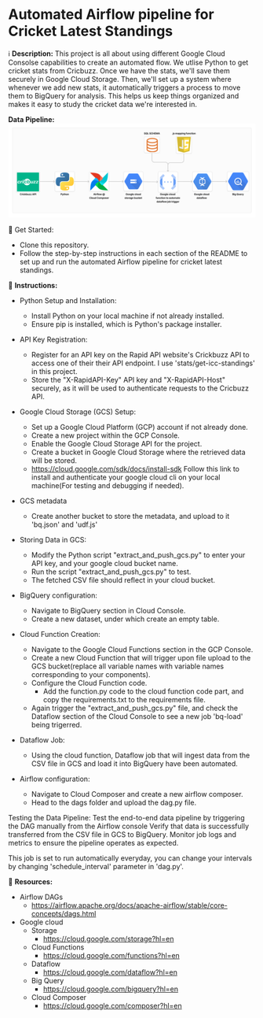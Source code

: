 # Automated Airflow pipeline for Cricket Latest Standings

ℹ️ **Description:**
This project is all about using different Google Cloud Consolse capabilities to create an automated flow. We utlise Python to get cricket stats from Cricbuzz. Once we have the stats, we'll save them securely in Google Cloud Storage. Then, we'll set up a system where whenever we add new stats, it automatically triggers a process to move them to BigQuery for analysis. This helps us keep things organized and makes it easy to study the cricket data we're interested in.

**Data Pipeline:**
![Alt Text](https://raw.githubusercontent.com/rkapoor1999/Automated-Airflow-pipeline-for-Cricket-Latest-Standings/main/architecture.png)

🚀 Get Started:
- Clone this repository.
- Follow the step-by-step instructions in each section of the README to set up and run the automated Airflow pipeline for cricket latest standings.

📝 **Instructions:**
- Python Setup and Installation:
  - Install Python on your local machine if not already installed.
  - Ensure pip is installed, which is Python's package installer.

- API Key Registration:
  - Register for an API key on the Rapid API website's Crickbuzz API to access one of their their API endpoint. I use 'stats/get-icc-standings' in this project.
  - Store the "X-RapidAPI-Key" API key and "X-RapidAPI-Host" securely, as it will be used to authenticate requests to the Cricbuzz API.

- Google Cloud Storage (GCS) Setup:
  - Set up a Google Cloud Platform (GCP) account if not already done.
  - Create a new project within the GCP Console.
  - Enable the Google Cloud Storage API for the project.
  - Create a bucket in Google Cloud Storage where the retrieved data will be stored.
  - https://cloud.google.com/sdk/docs/install-sdk Follow this link to install and authenticate your google cloud cli on your local machine(For testing and debugging if needed).

- GCS metadata
  - Create another bucket to store the metadata, and upload to it 'bq.json' and 'udf.js'

- Storing Data in GCS:
  - Modify the Python script "extract_and_push_gcs.py" to enter your API key, and your google cloud bucket name.
  - Run the script "extract_and_push_gcs.py" to test.
  - The fetched CSV file should reflect in your cloud bucket.

- BigQuery configuration:
  - Navigate to BigQuery section in Cloud Console.
  - Create a new dataset, under which create an empty table.

- Cloud Function Creation:
  - Navigate to the Google Cloud Functions section in the GCP Console.
  - Create a new Cloud Function that will trigger upon file upload to the GCS bucket(replace all variable names with variable names corresponding to your components).
  - Configure the Cloud Function code.
    - Add the function.py code to the cloud function code part, and copy the requirements.txt to the requirements file.
  - Again trigger the "extract_and_push_gcs.py" file, and check the Dataflow section of the Cloud Console to see a new job 'bq-load' being trigerred.

- Dataflow Job:
  - Using the cloud function, Dataflow job that will ingest data from the CSV file in GCS and load it into BigQuery have been automated.

- Airflow configuration:
  - Navigate to Cloud Composer and create a new airflow composer.
  - Head to the dags folder and upload the dag.py file.

Testing the Data Pipeline:
Test the end-to-end data pipeline by triggering the DAG manually from the Airflow console
Verify that data is successfully transferred from the CSV file in GCS to BigQuery.
Monitor job logs and metrics to ensure the pipeline operates as expected.

This job is set to run automatically everyday, you can change your intervals by changing 'schedule_interval' parameter in 'dag.py'.

🔗 **Resources:**
- Airflow DAGs
  - https://airflow.apache.org/docs/apache-airflow/stable/core-concepts/dags.html
- Google cloud
  - Storage
    - https://cloud.google.com/storage?hl=en
  - Cloud Functions
    - https://cloud.google.com/functions?hl=en
  - Dataflow
    - https://cloud.google.com/dataflow?hl=en
  - Big Query
    - https://cloud.google.com/bigquery?hl=en
  - Cloud Composer
    - https://cloud.google.com/composer?hl=en
